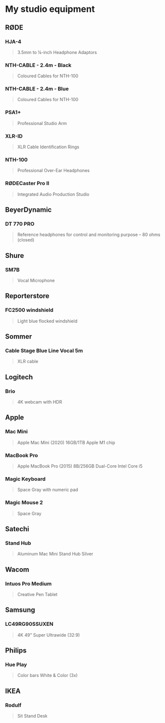 # My studio equipment

## RØDE

### HJA-4
> 3.5mm to ¼-inch Headphone Adaptors

### NTH-CABLE - 2.4m - Black
> Coloured Cables for NTH-100

### NTH-CABLE - 2.4m - Blue
> Coloured Cables for NTH-100

### PSA1+
> Professional Studio Arm

### XLR-ID
> XLR Cable Identification Rings

### NTH-100
> Professional Over-Ear Headphones

### RØDECaster Pro II
> Integrated Audio Production Studio

## BeyerDynamic

### DT 770 PRO
> Reference headphones for control and monitoring purpose – 80 ohms (closed)

## Shure

### SM7B
> Vocal Microphone

## Reporterstore

### FC2500 windshield
> Light blue flocked windshield

## Sommer

### Cable Stage Blue Line Vocal 5m
> XLR cable

## Logitech

### Brio
> 4K webcam with HDR

## Apple

### Mac Mini
> Apple Mac Mini (2020) 16GB/1TB Apple M1 chip

### MacBook Pro
> Apple MacBook Pro (2015) 8B/256GB Dual-Core Intel Core i5

### Magic Keyboard
> Space Gray with numeric pad

### Magic Mouse 2
> Space Gray

## Satechi

### Stand Hub
> Aluminum Mac Mini Stand Hub Silver

## Wacom

### Intuos Pro Medium
> Creative Pen Tablet

## Samsung

### LC49RG90SSUXEN
> 4K 49" Super Ultrawide (32:9)

## Philips

### Hue Play
> Color bars White & Color (3x)

## IKEA

### Rodulf
> Sit Stand Desk
